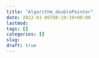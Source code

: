 ```yaml
---
title: "Algorithm_doublePointer"
date: 2022-01-06T08:19:19+08:00
lastmod:
tags: []
categories: []
slug:
draft: true
---
```


